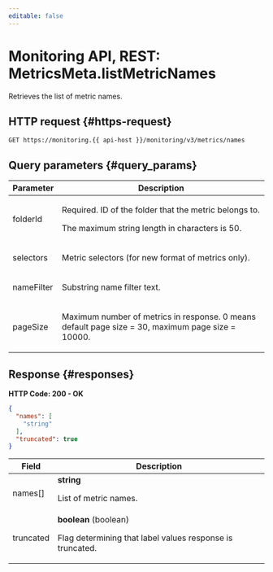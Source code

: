 ```yaml
---
editable: false
---
```


# Monitoring API, REST: MetricsMeta.listMetricNames
Retrieves the list of metric names.
 

 
## HTTP request {#https-request}
```
GET https://monitoring.{{ api-host }}/monitoring/v3/metrics/names
```
 
## Query parameters {#query_params}
 
Parameter | Description
--- | ---
folderId | <p>Required. ID of the folder that the metric belongs to.</p> <p>The maximum string length in characters is 50.</p> 
selectors | <p>Metric selectors (for new format of metrics only).</p> 
nameFilter | <p>Substring name filter text.</p> 
pageSize | <p>Maximum number of metrics in response. 0 means default page size = 30, maximum page size = 10000.</p> 
 
## Response {#responses}
**HTTP Code: 200 - OK**

```json 
{
  "names": [
    "string"
  ],
  "truncated": true
}
```

 
Field | Description
--- | ---
names[] | **string**<br><p>List of metric names.</p> 
truncated | **boolean** (boolean)<br><p>Flag determining that label values response is truncated.</p> 